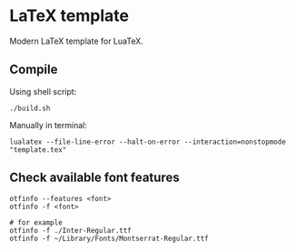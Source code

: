 # LaTeX template

Modern LaTeX template for LuaTeX.

## Compile

Using shell script:

```shell
./build.sh
```

Manually in terminal:

```shell
lualatex --file-line-error --halt-on-error --interaction=nonstopmode "template.tex"
```

## Check available font features

```shell
otfinfo --features <font>
otfinfo -f <font>

# for example
otfinfo -f ./Inter-Regular.ttf
otfinfo -f ~/Library/Fonts/Montserrat-Regular.ttf
```
